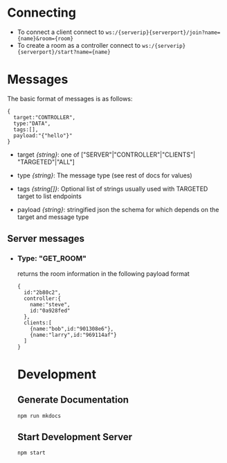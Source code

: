 # Connecting
* To connect a client connect to `ws:/{serverip}{serverport}/join?name={name}&room={room}`
* To create a room as a controller connect to `ws:/{serverip}{serverport}/start?name={name}`

# Messages
The basic format of messages is as follows:
```{
{
  target:"CONTROLLER",
  type:"DATA",
  tags:[],
  payload:"{"hello"}"
}
```

* target *{string}*: one of ["SERVER"|"CONTROLLER"|"CLIENTS"|
"TARGETED"|"ALL"]

* type *{string}*: The message type (see rest of docs for values)

* tags *{string[]}*: Optional list of strings usually used with TARGETED target to list endpoints

* payload *{string}*: stringified json the schema for which depends on the target and message type

## Server messages

* ### Type: "GET_ROOM"
  returns the room information in the following payload format
  ```{
  {
    id:"2b80c2",
    controller:{
      name:"steve",
      id:"0a928fed"
    },
    clients:[
      {name:"bob",id:"901308e6"},
      {name:"larry",id:"969114af"}
    ]
  }
  ```

  # Development

  ## Generate Documentation
  `npm run mkdocs`
  ## Start Development Server
  `npm start`

